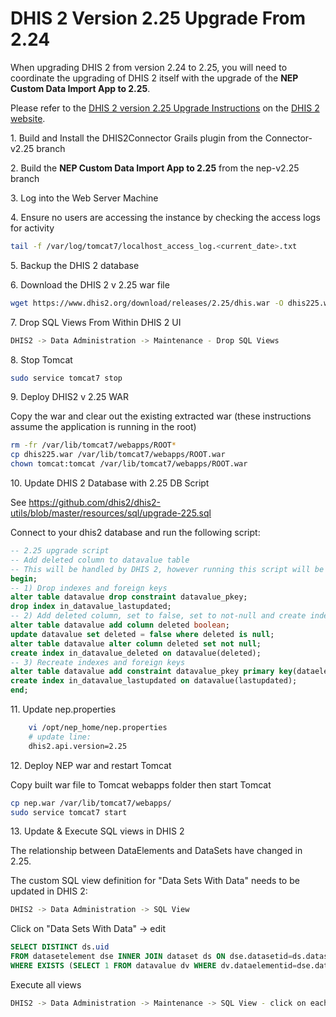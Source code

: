 DHIS 2 Version 2.25 Upgrade From 2.24
=====================================

When upgrading DHIS 2 from version 2.24 to 2.25, you will need to coordinate the upgrading of DHIS 2 itself with the
 upgrade of the **NEP Custom Data Import App to 2.25**. 
  
Please refer to the [DHIS 2 version 2.25 Upgrade Instructions](https://www.dhis2.org/225-upgrade) on the 
[DHIS 2 website](https://www.dhis2.org).
 
 
1\. Build and Install the DHIS2Connector Grails plugin from the Connector-v2.25 branch

2\. Build the **NEP Custom Data Import App to 2.25** from the nep-v2.25 branch

3\. Log into the Web Server Machine

4\. Ensure no users are accessing the instance by checking the access logs for activity

```bash
tail -f /var/log/tomcat7/localhost_access_log.<current_date>.txt
```

5\. Backup the DHIS 2 database

6\. Download the DHIS 2 v 2.25 war file

```bash
wget https://www.dhis2.org/download/releases/2.25/dhis.war -O dhis225.war
```

7\. Drop SQL Views From Within DHIS 2 UI

```bash
DHIS2 -> Data Administration -> Maintenance - Drop SQL Views
```

8\. Stop Tomcat

```bash
sudo service tomcat7 stop
```

9\. Deploy DHIS2 v 2.25 WAR

Copy the war and clear out the existing extracted war (these instructions assume the application is running 
in the root)

```bash
rm -fr /var/lib/tomcat7/webapps/ROOT*
cp dhis225.war /var/lib/tomcat7/webapps/ROOT.war
chown tomcat:tomcat /var/lib/tomcat7/webapps/ROOT.war             
```
   
10\. Update DHIS 2 Database with 2.25 DB Script

See https://github.com/dhis2/dhis2-utils/blob/master/resources/sql/upgrade-225.sql

Connect to your dhis2 database and run the following script:

```sql
-- 2.25 upgrade script
-- Add deleted column to datavalue table
-- This will be handled by DHIS 2, however running this script will be much faster in comparison for large datavalue tables
begin;
-- 1) Drop indexes and foreign keys
alter table datavalue drop constraint datavalue_pkey;
drop index in_datavalue_lastupdated;
-- 2) Add deleted column, set to false, set to not-null and create index
alter table datavalue add column deleted boolean;
update datavalue set deleted = false where deleted is null;
alter table datavalue alter column deleted set not null;
create index in_datavalue_deleted on datavalue(deleted);
-- 3) Recreate indexes and foreign keys
alter table datavalue add constraint datavalue_pkey primary key(dataelementid, periodid, sourceid, categoryoptioncomboid, attributeoptioncomboid);
create index in_datavalue_lastupdated on datavalue(lastupdated);
end;
```

11\. Update nep.properties

```bash
    vi /opt/nep_home/nep.properties
    # update line:
    dhis2.api.version=2.25
```

12\. Deploy NEP war and restart Tomcat 

Copy built war file to Tomcat webapps folder then start Tomcat

```bash
cp nep.war /var/lib/tomcat7/webapps/
sudo service tomcat7 start
```

13\. Update & Execute SQL views in DHIS 2

The relationship between DataElements and DataSets have changed in 2.25. 

The custom SQL view definition for "Data Sets With Data" needs to be updated in DHIS 2:

```bash
DHIS2 -> Data Administration -> SQL View 
```

Click on "Data Sets With Data" → edit

```sql
SELECT DISTINCT ds.uid 
FROM datasetelement dse INNER JOIN dataset ds ON dse.datasetid=ds.datasetid 
WHERE EXISTS (SELECT 1 FROM datavalue dv WHERE dv.dataelementid=dse.dataelementid);
```

Execute all views

```bash
DHIS2 -> Data Administration -> Maintenance -> SQL View - click on each view and execute
```
